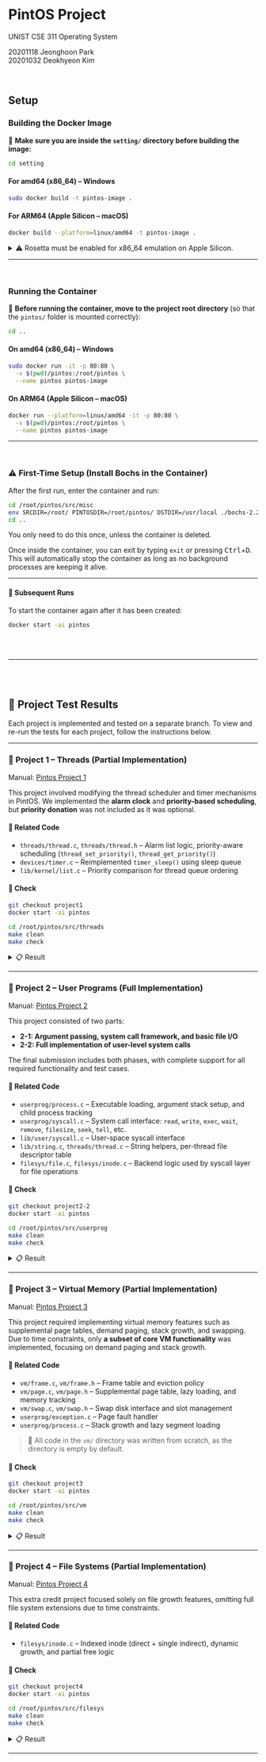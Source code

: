 
# PintOS Project

UNIST CSE 311 Operating System

20201118 Jeonghoon Park  
20201032 Deokhyeon Kim  

<br>

## Setup

### Building the Docker Image

📁 **Make sure you are inside the `setting/` directory before building the image:**

```bash
cd setting
```

#### For amd64 (x86\_64) – Windows

```bash
sudo docker build -t pintos-image .
```

#### For ARM64 (Apple Silicon – macOS)

```bash
docker build --platform=linux/amd64 -t pintos-image .
```

<details><summary> ⚠️ Rosetta must be enabled for x86_64 emulation on Apple Silicon. </summary>

![Rosetta Setting](https://github.com/user-attachments/assets/b73e6e6e-b851-4611-82ce-3899333feb6e)

</details>

---

<br>

### Running the Container

📁 **Before running the container, move to the project root directory**
(so that the `pintos/` folder is mounted correctly):

```bash
cd ..
```

#### On amd64 (x86\_64) – Windows

```bash
sudo docker run -it -p 80:80 \
  -v $(pwd)/pintos:/root/pintos \
  --name pintos pintos-image
```

#### On ARM64 (Apple Silicon – macOS)

```bash
docker run --platform=linux/amd64 -it -p 80:80 \
  -v $(pwd)/pintos:/root/pintos \
  --name pintos pintos-image
```

---
<br>

### ⚠️ First-Time Setup (Install Bochs in the Container)

After the first run, enter the container and run:

```bash
cd /root/pintos/src/misc
env SRCDIR=/root/ PINTOSDIR=/root/pintos/ DSTDIR=/usr/local ./bochs-2.2.6-build.sh
cd ..
```

You only need to do this once, unless the container is deleted.

Once inside the container, you can exit by typing `exit` or pressing <kbd>Ctrl</kbd>+<kbd>D</kbd>.
This will automatically stop the container as long as no background processes are keeping it alive.

---

#### 🔁 Subsequent Runs

To start the container again after it has been created:

```bash
docker start -ai pintos
```

<br><br>

---

<br><br>

## 🧪 Project Test Results

Each project is implemented and tested on a separate branch.
To view and re-run the tests for each project, follow the instructions below.

---

### 📂 Project 1 – Threads (Partial Implementation)

Manual: [Pintos Project 1](https://web.stanford.edu/class/cs140/projects/pintos/pintos_2.html#SEC20)

This project involved modifying the thread scheduler and timer mechanisms in PintOS.
We implemented the **alarm clock** and **priority-based scheduling**, but **priority donation** was not included as it was optional.

#### 📌 Related Code

* `threads/thread.c`, `threads/thread.h` – Alarm list logic, priority-aware scheduling (`thread_set_priority()`, `thread_get_priority()`)
* `devices/timer.c` – Reimplemented `timer_sleep()` using sleep queue
* `lib/kernel/list.c` – Priority comparison for thread queue ordering

#### 🔧 Check

```bash
git checkout project1
docker start -ai pintos
```

```bash
cd /root/pintos/src/threads
make clean
make check
```

<details>
<summary>📋 Result</summary>

```bash
```

</details>


---

### 📂 Project 2 – User Programs (Full Implementation)

Manual: [Pintos Project 2](https://web.stanford.edu/class/cs140/projects/pintos/pintos_3.html#SEC32)

This project consisted of two parts:

* **2-1: Argument passing, system call framework, and basic file I/O**
* **2-2: Full implementation of user-level system calls**

The final submission includes both phases, with complete support for all required functionality and test cases.

#### 📌 Related Code

* `userprog/process.c` – Executable loading, argument stack setup, and child process tracking
* `userprog/syscall.c` – System call interface: `read`, `write`, `exec`, `wait`, `remove`, `filesize`, `seek`, `tell`, etc.
* `lib/user/syscall.c` – User-space syscall interface
* `lib/string.c`, `threads/thread.c` – String helpers, per-thread file descriptor table
* `filesys/file.c`, `filesys/inode.c` – Backend logic used by syscall layer for file operations

#### 🔧 Check

```bash
git checkout project2-2
docker start -ai pintos
```

```bash
cd /root/pintos/src/userprog
make clean
make check
```

<details>
<summary>📋 Result</summary>

```bash
pass tests/filesys/base/syn-write
pass tests/userprog/args-none
pass tests/userprog/args-single
pass tests/userprog/args-multiple
pass tests/userprog/args-many
pass tests/userprog/args-dbl-space
pass tests/userprog/sc-bad-sp
pass tests/userprog/sc-bad-arg
pass tests/userprog/sc-boundary
pass tests/userprog/sc-boundary-2
pass tests/userprog/halt
pass tests/userprog/exit
pass tests/userprog/create-normal
pass tests/userprog/create-empty
pass tests/userprog/create-null
pass tests/userprog/create-bad-ptr
pass tests/userprog/create-long
pass tests/userprog/create-exists
pass tests/userprog/create-bound
pass tests/userprog/open-normal
pass tests/userprog/open-missing
pass tests/userprog/open-boundary
pass tests/userprog/open-empty
pass tests/userprog/open-null
pass tests/userprog/open-bad-ptr
pass tests/userprog/open-twice
pass tests/userprog/close-normal
pass tests/userprog/close-twice
pass tests/userprog/close-stdin
pass tests/userprog/close-stdout
pass tests/userprog/close-bad-fd
pass tests/userprog/read-normal
pass tests/userprog/read-bad-ptr
pass tests/userprog/read-boundary
pass tests/userprog/read-zero
pass tests/userprog/read-stdout
pass tests/userprog/read-bad-fd
pass tests/userprog/write-normal
pass tests/userprog/write-bad-ptr
pass tests/userprog/write-boundary
pass tests/userprog/write-zero
pass tests/userprog/write-stdin
pass tests/userprog/write-bad-fd
pass tests/userprog/exec-once
pass tests/userprog/exec-arg
pass tests/userprog/exec-multiple
pass tests/userprog/exec-missing
pass tests/userprog/exec-bad-ptr
pass tests/userprog/wait-simple
pass tests/userprog/wait-twice
pass tests/userprog/wait-killed
pass tests/userprog/wait-bad-pid
pass tests/userprog/multi-recurse
pass tests/userprog/multi-child-fd
pass tests/userprog/rox-simple
pass tests/userprog/rox-child
pass tests/userprog/rox-multichild
pass tests/userprog/bad-read
pass tests/userprog/bad-write
pass tests/userprog/bad-read2
pass tests/userprog/bad-write2
pass tests/userprog/bad-jump
pass tests/userprog/bad-jump2
pass tests/userprog/no-vm/multi-oom
pass tests/filesys/base/lg-create
pass tests/filesys/base/lg-full
pass tests/filesys/base/lg-random
pass tests/filesys/base/lg-seq-block
pass tests/filesys/base/lg-seq-random
pass tests/filesys/base/sm-create
pass tests/filesys/base/sm-full
pass tests/filesys/base/sm-random
pass tests/filesys/base/sm-seq-block
pass tests/filesys/base/sm-seq-random
pass tests/filesys/base/syn-read
pass tests/filesys/base/syn-remove
pass tests/filesys/base/syn-write
All 76 tests passed.
```

</details>


---

### 📂 Project 3 – Virtual Memory (Partial Implementation)

Manual: [Pintos Project 3](https://web.stanford.edu/class/cs140/projects/pintos/pintos_4.html#SEC53)

This project required implementing virtual memory features such as supplemental page tables, demand paging, stack growth, and swapping.
Due to time constraints, only **a subset of core VM functionality** was implemented, focusing on demand paging and stack growth.

#### 📌 Related Code

* `vm/frame.c`, `vm/frame.h` – Frame table and eviction policy
* `vm/page.c`, `vm/page.h` – Supplemental page table, lazy loading, and memory tracking
* `vm/swap.c`, `vm/swap.h` – Swap disk interface and slot management
* `userprog/exception.c` – Page fault handler
* `userprog/process.c` – Stack growth and lazy segment loading

> 📌 All code in the `vm/` directory was written from scratch, as the directory is empty by default.

#### 🔧 Check

```bash
git checkout project3
docker start -ai pintos
```

```bash
cd /root/pintos/src/vm
make clean
make check
```

<details>
<summary>📋 Result</summary>

```bash
```

</details>


---

### 📂 Project 4 – File Systems (Partial Implementation)

Manual: [Pintos Project 4](https://www.scs.stanford.edu/10wi-cs140/pintos/pintos_5.html#SEC75)

This extra credit project focused solely on file growth features, omitting full file system extensions due to time constraints.

#### 📌 Related Code  
* `filesys/inode.c` – Indexed inode (direct + single indirect), dynamic growth, and partial free logic

#### 🔧 Check

```bash
git checkout project4
docker start -ai pintos
````

```bash
cd /root/pintos/src/filesys
make clean
make check
```

<details>
<summary>📋 Result</summary>

**7/7 tests pass**

```bash
pass tests/filesys/extended/grow-create
pass tests/filesys/extended/grow-file-size
pass tests/filesys/extended/grow-seq-lg
pass tests/filesys/extended/grow-seq-sm
pass tests/filesys/extended/grow-sparse
pass tests/filesys/extended/grow-tell
pass tests/filesys/extended/grow-two-files
```

total test
86/121 tests pass

</details>

---

